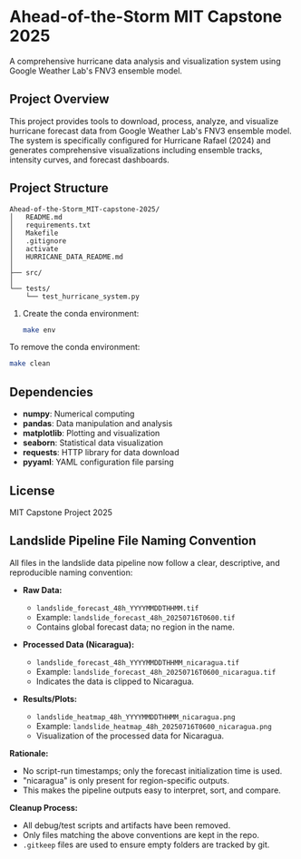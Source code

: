 # Ahead-of-the-Storm MIT Capstone 2025

A comprehensive hurricane data analysis and visualization system using Google Weather Lab's FNV3 ensemble model.

## Project Overview

This project provides tools to download, process, analyze, and visualize hurricane forecast data from Google Weather Lab's FNV3 ensemble model. The system is specifically configured for Hurricane Rafael (2024) and generates comprehensive visualizations including ensemble tracks, intensity curves, and forecast dashboards.

## Project Structure

```
Ahead-of-the-Storm_MIT-capstone-2025/
│   README.md
│   requirements.txt
│   Makefile
│   .gitignore
│   activate
│   HURRICANE_DATA_README.md
│
├── src/
│
└── tests/
    └── test_hurricane_system.py
```


1. Create the conda environment:
   ```bash
   make env
   ```


To remove the conda environment:
```bash
make clean
```

## Dependencies

- **numpy**: Numerical computing
- **pandas**: Data manipulation and analysis
- **matplotlib**: Plotting and visualization
- **seaborn**: Statistical data visualization
- **requests**: HTTP library for data download
- **pyyaml**: YAML configuration file parsing

## License

MIT Capstone Project 2025 

## Landslide Pipeline File Naming Convention

All files in the landslide data pipeline now follow a clear, descriptive, and reproducible naming convention:

- **Raw Data:**
  - `landslide_forecast_48h_YYYYMMDDTHHMM.tif`
  - Example: `landslide_forecast_48h_20250716T0600.tif`
  - Contains global forecast data; no region in the name.

- **Processed Data (Nicaragua):**
  - `landslide_forecast_48h_YYYYMMDDTHHMM_nicaragua.tif`
  - Example: `landslide_forecast_48h_20250716T0600_nicaragua.tif`
  - Indicates the data is clipped to Nicaragua.

- **Results/Plots:**
  - `landslide_heatmap_48h_YYYYMMDDTHHMM_nicaragua.png`
  - Example: `landslide_heatmap_48h_20250716T0600_nicaragua.png`
  - Visualization of the processed data for Nicaragua.

**Rationale:**
- No script-run timestamps; only the forecast initialization time is used.
- "nicaragua" is only present for region-specific outputs.
- This makes the pipeline outputs easy to interpret, sort, and compare.

**Cleanup Process:**
- All debug/test scripts and artifacts have been removed.
- Only files matching the above conventions are kept in the repo.
- `.gitkeep` files are used to ensure empty folders are tracked by git. 